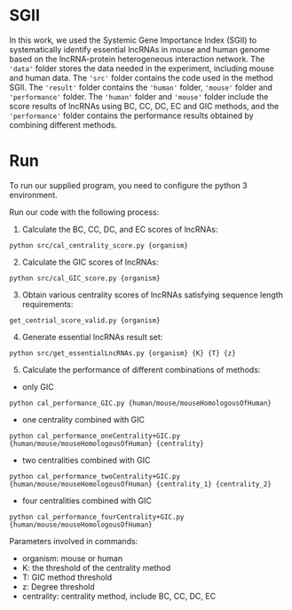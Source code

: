 # SGII
In this work, we used the Systemic Gene Importance Index (SGII) to systematically identify essential lncRNAs in mouse and human genome based on the lncRNA-protein heterogeneous interaction network. The ```'data'``` folder stores the data needed in the experiment, including mouse and human data. The ```'src'``` folder contains the code used in the method SGII. The ```'result'``` folder contains the ```'human'``` folder, ```'mouse'``` folder and ```'performance'``` folder. The ```'human'``` folder and  ```'mouse'``` folder include the score results of lncRNAs using BC, CC, DC, EC and GIC methods, and the ```'performance'``` folder contains the performance results obtained by combining different methods.

# Run
To run our supplied program, you need to configure the python 3 environment.

Run our code with the following process:
1. Calculate the BC, CC, DC, and EC scores of lncRNAs:
```
python src/cal_centrality_score.py {organism} 
```
2. Calculate the GIC scores of lncRNAs:
```
python src/cal_GIC_score.py {organism}
```
3. Obtain various centrality scores of lncRNAs satisfying sequence length requirements:
```
get_centrial_score_valid.py {organism}
```
4. Generate essential lncRNAs result set:
```
python src/get_essentialLncRNAs.py {organism} {K} {T} {z}
```
5. Calculate the performance of different combinations of methods:
+ only GIC
```
python cal_performance_GIC.py {human/mouse/mouseHomologousOfHuman}
```
+ one centrality combined with GIC
```
python cal_performance_oneCentrality+GIC.py {human/mouse/mouseHomologousOfHuman} {centrality}
```
+ two centralities combined with GIC
```
python cal_performance_twoCentrality+GIC.py {human/mouse/mouseHomologousOfHuman} {centrality_1} {centrality_2}
```
+ four centralities combined with GIC
```
python cal_performance_fourCentrality+GIC.py {human/mouse/mouseHomologousOfHuman}
```

Parameters involved in commands:
+ organism: mouse or human
+ K: the threshold of the centrality method
+ T: GIC method threshold
+ z: Degree threshold
+ centrality: centrality method, include BC, CC, DC, EC
